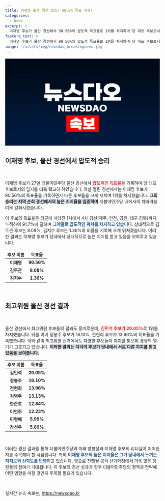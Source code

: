 ```yaml
---
title: 이재명 울산 경선 압승! 90.6% 득표 이슈!
categories:
  - News
excerpt: >
  이재명 후보가 울산 경선에서 90.56%의 압도적 득표율로 1위를 차지하며 당 대표 후보로서의 입지를 더욱 굳혔습니다. 누적 득표율 91.7%, 후발 주자와의 격차가 확인된 가운데 그의 다음 행보가 주목받고 있습니다!
feature_text: >
  이재명 후보가 울산 경선에서 90.56%의 압도적 득표율로 1위를 차지하며 당 대표 후보로서의 입지를 더욱 굳혔습니다. 누적 득표율 91.7%, 후발 주자와의 격차가 확인된 가운데 그의 다음 행보가 주목받고 있습니다!
image: '/assets/img/newsdao_breakingnews.jpg'
---
```


<p><img src="/assets/img/newsdao_breakingnews.jpg" alt="bookingtag 속보" /></p>

<h2 data-ke-size="size26">이재명 후보, 울산 경선에서 압도적 승리</h2>

<p data-ke-size="size16">&nbsp;</p>

<p>이재명 후보가 27일 더불어민주당 울산 경선에서 <b><span style="color: #ee2323;">압도적인 득표율</span></b>을 기록하며 당 대표 후보로서의 입지를 더욱 확고히 하였습니다. 이날 열린 경선에서는 이재명 후보가 90.56%의 득표율을 기록하면서 다른 후보들을 크게 제치며 1위를 차지했습니다. <b><span style="background-color: #21538527;">그의 승리는 지역 순회 경선에서의 높은 지지율을 입증하며</span></b> 더불어민주당 내에서의 지배력을 더욱 강화시켰습니다.</p>

<p>이 후보의 득표율은 최근에 치러진 1차에서 4차 경선(제주, 인천, 강원, 대구·경북)까지 누적하여 91.7%에 달하며 <b><span style="color: #1a5490;">그야말로 압도적인 위치를 차지하고 있습니다</span></b>. 상대적으로 김두관 후보는 8.08%, 김지수 후보는 1.36%의 비율을 기록해 크게 뒤처졌습니다. 이러한 결과는 이재명 후보가 당내에서 상대적으로 높은 지지를 받고 있음을 보여주고 있습니다.</p>

<table style="width: 100%; border-collapse: collapse;">
<thead>
<tr>
<th style="text-align: center; height: 17px;"><b>후보 이름</b></th>
<th style="text-align: center; height: 17px;"><b>득표율</b></th>
</tr>
</thead>
<tbody>
<tr>
<td style="text-align: center; height: 17px;"><b>이재명</b></td>
<td style="text-align: center; height: 17px;"><b>90.56%</b></td>
</tr>
<tr>
<td style="text-align: center; height: 17px;"><b>김두관</b></td>
<td style="text-align: center; height: 17px;"><b>8.08%</b></td>
</tr>
<tr>
<td style="text-align: center; height: 17px;"><b>김지수</b></td>
<td style="text-align: center; height: 17px;"><b>1.36%</b></td>
</tr>
</tbody>
</table>

<p data-ke-size="size16">&nbsp;</p>

<h2 data-ke-size="size26">최고위원 울산 경선 결과</h2>

<p data-ke-size="size16">&nbsp;</p>

<p>울산 경선에서 최고위원 후보들의 결과도 흥미로운데, <b><span style="color: #ee2323;">김민석 후보가 20.05%</span></b>로 1위를 차지했습니다. 뒤를 이어 정봉주 후보가 16.10%, 전현희 후보가 13.96%의 득표율을 기록했습니다. 이와 같이 최고위원 선거에서도 다양한 후보들이 지지를 받으며 경쟁의 열기가 고조되고 있습니다. <b><span style="background-color: #21538527;">이러한 결과는 각각의 후보가 당내에서 서로 다른 지지를 받고 있음을 보여줍니다.</span></b> </p>

<table style="width: 100%; border-collapse: collapse;">
<thead>
<tr>
<th style="text-align: center; height: 17px;"><b>후보 이름</b></th>
<th style="text-align: center; height: 17px;"><b>득표율</b></th>
</tr>
</thead>
<tbody>
<tr>
<td style="text-align: center; height: 17px;"><b>김민석</b></td>
<td style="text-align: center; height: 17px;"><b>20.05%</b></td>
</tr>
<tr>
<td style="text-align: center; height: 17px;"><b>정봉주</b></td>
<td style="text-align: center; height: 17px;"><b>16.10%</b></td>
</tr>
<tr>
<td style="text-align: center; height: 17px;"><b>전현희</b></td>
<td style="text-align: center; height: 17px;"><b>13.96%</b></td>
</tr>
<tr>
<td style="text-align: center; height: 17px;"><b>김병주</b></td>
<td style="text-align: center; height: 17px;"><b>13.13%</b></td>
</tr>
<tr>
<td style="text-align: center; height: 17px;"><b>한준호</b></td>
<td style="text-align: center; height: 17px;"><b>12.84%</b></td>
</tr>
<tr>
<td style="text-align: center; height: 17px;"><b>이언주</b></td>
<td style="text-align: center; height: 17px;"><b>12.23%</b></td>
</tr>
<tr>
<td style="text-align: center; height: 17px;"><b>민형배</b></td>
<td style="text-align: center; height: 17px;"><b>5.99%</b></td>
</tr>
<tr>
<td style="text-align: center; height: 17px;"><b>강선우</b></td>
<td style="text-align: center; height: 17px;"><b>5.69%</b></td>
</tr>
</tbody>
</table>

<p data-ke-size="size16">&nbsp;</p>

<p>이러한 경선 결과를 통해 더불어민주당의 미래 방향성과 이재명 후보의 리더십이 어떠한지를 주목해야 할 시점입니다. 특히 <b><span style="color: #1a5490;">이재명 후보의 높은 지지율은 그가 당내에서 느끼는 지지도와 신뢰도를 반영</span></b>하고 있습니다. 앞으로 진행될 공식 선거와정에서 더욱 많은 당원들의 참여가 기대됩니다. 이 후보의 경선 성과가 향후 더불어민주당의 정책과 전략에 어떤 영향을 미칠 것인지 주목할 필요가 있습니다.</p>

<p data-ke-size="size16">&nbsp;</p>
실시간 뉴스 속보는, <a href="https://newsdao.kr" rel="dofollow">https://newsdao.kr</a>


